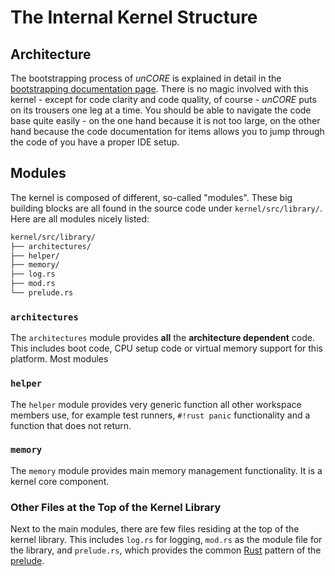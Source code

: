 # The Internal Kernel Structure

## Architecture

The bootstrapping process of _unCORE_ is explained in detail in the [bootstrapping documentation page][docs::bootstrapping]. There is no magic involved with this kernel - except for code clarity and code quality, of course - _unCORE_ puts on its trousers one leg at a time. You should be able to navigate the code base quite easily - on the one hand because it is not too large, on the other hand because the code documentation for items allows you to jump through the code of you have a proper IDE setup.

## Modules

The kernel is composed of different, so-called "modules". These big building blocks are all found in the source code under `kernel/src/library/`. Here are all modules nicely listed:

``` BASH
kernel/src/library/
├── architectures/
├── helper/
├── memory/
├── log.rs
├── mod.rs
└── prelude.rs
```

### `architectures`

The `architectures` module provides **all** the **architecture dependent** code. This includes boot code, CPU setup code or virtual memory support for this platform. Most modules

### `helper`

The `helper` module provides very generic function all other workspace members use, for example test runners, `#!rust panic` functionality and a function that does not return.

### `memory`

The `memory` module provides main memory management functionality. It is a kernel core component.

### Other Files at the Top of the Kernel Library

Next to the main modules, there are few files residing at the top of the kernel library. This includes `log.rs` for logging, `mod.rs` as the module file for the library, and `prelude.rs`, which provides the common [Rust] pattern of the [prelude][rust::prelude].

[//]: # (Links)

[docs::bootstrapping]: ./bootstrapping.md

[Rust]: https://www.rust-lang.org/
[rust::prelude]: https://stackoverflow.com/questions/36384840/what-is-the-prelude
